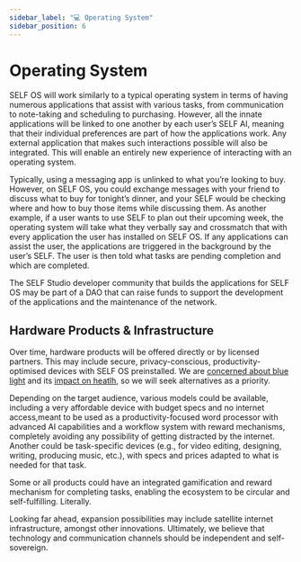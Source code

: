```yaml
---
sidebar_label: "💻 Operating System"
sidebar_position: 6
---
```


# Operating System

SELF OS will work similarly to a typical operating system in terms of having numerous applications that assist with various tasks, from communication to note-taking and scheduling to purchasing. However, all the innate applications will be linked to one another by each user’s SELF AI, meaning that their individual preferences are part of how the applications work. Any external application that makes such interactions possible will also be integrated. This will enable an entirely new experience of interacting with an operating system.

Typically, using a messaging app is unlinked to what you’re looking to buy. However, on SELF OS, you could exchange messages with your friend to discuss what to buy for tonight’s dinner, and your SELF would be checking where and how to buy those items while discussing them. As another example, if a user wants to use SELF to plan out their upcoming week, the operating system will take what they verbally say and crossmatch that with every application the user has installed on SELF OS. If any applications can assist the user, the applications are triggered in the background by the user’s SELF. The user is then told what tasks are pending completion and which are completed.

The SELF Studio developer community that builds the applications for SELF OS may be part of a DAO that can raise funds to support the development of the applications and the maintenance of the network.

## Hardware Products & Infrastructure

Over time, hardware products will be offered directly or by licensed partners. This may include secure, privacy-conscious, productivity-optimised devices with SELF OS preinstalled. We are [concerned about blue light](https://www.health.harvard.edu/staying-healthy/blue-light-has-a-dark-side) and its [impact on heatlh](https://www.healthline.com/health/what-is-blue-light), so we will seek alternatives as a priority.

Depending on the target audience, various models could be available, including a very affordable device with budget specs and no internet access,meant to be used as a productivity-focused word processor with advanced AI capabilities and a workflow system with reward mechanisms, completely avoiding any possibility of getting distracted by the internet. Another could be task-specific devices (e.g., for video editing, designing, writing, producing music, etc.), with specs and prices adapted to what is needed for that task.

Some or all products could have an integrated gamification and reward mechanism for completing tasks, enabling the ecosystem to be circular and self-fulfilling. Literally.

Looking far ahead, expansion possibilities may include satellite internet infrastructure, amongst other innovations. Ultimately, we believe that technology and communication channels should be independent and self-sovereign.